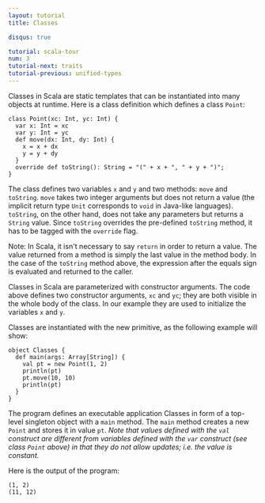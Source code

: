 ```yaml
---
layout: tutorial
title: Classes

disqus: true

tutorial: scala-tour
num: 3
tutorial-next: traits
tutorial-previous: unified-types
---
```


Classes in Scala are static templates that can be instantiated into many objects at runtime.
Here is a class definition which defines a class `Point`:

    class Point(xc: Int, yc: Int) {
      var x: Int = xc
      var y: Int = yc
      def move(dx: Int, dy: Int) {
        x = x + dx
        y = y + dy
      }
      override def toString(): String = "(" + x + ", " + y + ")";
    }

The class defines two variables `x` and `y` and two methods: `move` and `toString`. `move` takes two integer arguments but does not return a value (the implicit return type `Unit` corresponds to `void` in Java-like languages). `toString`, on the other hand, does not take any parameters but returns a `String` value. Since `toString` overrides the pre-defined `toString` method, it has to be tagged with the `override` flag.

Note: In Scala, it isn't necessary to say `return` in order to return a value. The value returned from a method is simply the last value in the method body. In the case of the `toString` method above, the expression after the equals sign is evaluated and returned to the caller.

Classes in Scala are parameterized with constructor arguments. The code above defines two constructor arguments, `xc` and `yc`; they are both visible in the whole body of the class. In our example they are used to initialize the variables `x` and `y`.

Classes are instantiated with the new primitive, as the following example will show:

    object Classes {
      def main(args: Array[String]) {
        val pt = new Point(1, 2)
        println(pt)
        pt.move(10, 10)
        println(pt)
      }
    }

The program defines an executable application Classes in form of a top-level singleton object with a `main` method. The `main` method creates a new `Point` and stores it in value `pt`. _Note that values defined with the `val` construct are different from variables defined with the `var` construct (see class `Point` above) in that they do not allow updates; i.e. the value is constant._

Here is the output of the program:

    (1, 2)
    (11, 12)

